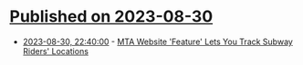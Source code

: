 # [Published on 2023-08-30](index.md)

* [2023-08-30, 22:40:00](https://yro.slashdot.org/story/23/08/30/2043215/mta-website-feature-lets-you-track-subway-riders-locations?utm_source=rss1.0mainlinkanon&utm_medium=feed) - [MTA Website 'Feature' Lets You Track Subway Riders' Locations](https://yro.slashdot.org/story/23/08/30/2043215/mta-website-feature-lets-you-track-subway-riders-locations?utm_source=rss1.0mainlinkanon&utm_medium=feed)
